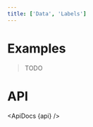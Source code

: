 ```yaml
---
title: ['Data', 'Labels']
---
```


<script lang="ts">
	import { ApiDocs } from 'svelte-ux';

	import api from '$lib/components/Labels.svelte?raw&sveld';

	import Chart, { Svg } from '$lib/components/Chart.svelte';

	import Preview from '$lib/docs/Preview.svelte';
</script>

# Examples

> TODO

# API

<ApiDocs {api} />
